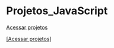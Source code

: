 # Projetos_JavaScript

[Acessar projetos](https://andersonnp.github.io/Projetos_JavaScript/)


<a href="https://andersonnp.github.io/Projetos_JavaScript/" target="_blank">[Acessar projetos]</a>

